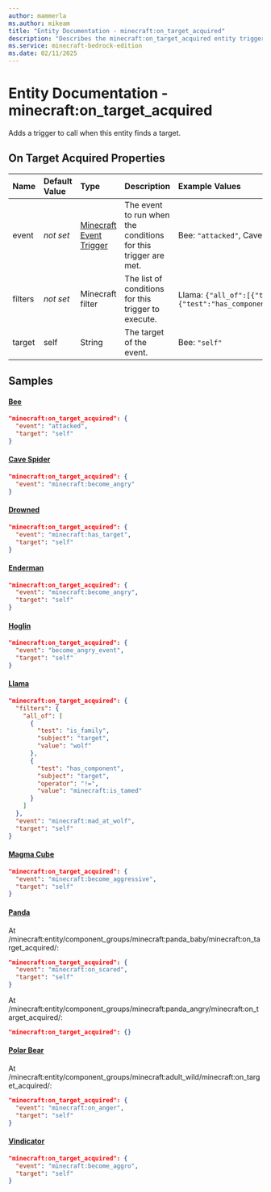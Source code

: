 ```yaml
---
author: mammerla
ms.author: mikeam
title: "Entity Documentation - minecraft:on_target_acquired"
description: "Describes the minecraft:on_target_acquired entity trigger"
ms.service: minecraft-bedrock-edition
ms.date: 02/11/2025 
---
```


# Entity Documentation - minecraft:on_target_acquired

Adds a trigger to call when this entity finds a target.


## On Target Acquired Properties

|Name       |Default Value |Type |Description |Example Values |
|:----------|:-------------|:----|:-----------|:------------- |
| event | *not set* | [Minecraft Event Trigger](../Definitions/NestedTables/triggers.md) | The event to run when the conditions for this trigger are met. | Bee: `"attacked"`, Cave Spider: `"minecraft:become_angry"`, Drowned: `"minecraft:has_target"` | 
| filters | *not set* | Minecraft filter | The list of conditions for this trigger to execute. | Llama: `{"all_of":[{"test":"is_family","subject":"target","value":"wolf"},{"test":"has_component","subject":"target","operator":"!=","value":"minecraft:is_tamed"}]}` | 
| target | self | String | The target of the event. | Bee: `"self"` | 

## Samples

#### [Bee](https://github.com/Mojang/bedrock-samples/tree/preview/behavior_pack/entities/bee.json)


```json
"minecraft:on_target_acquired": {
  "event": "attacked",
  "target": "self"
}
```

#### [Cave Spider](https://github.com/Mojang/bedrock-samples/tree/preview/behavior_pack/entities/cave_spider.json)


```json
"minecraft:on_target_acquired": {
  "event": "minecraft:become_angry"
}
```

#### [Drowned](https://github.com/Mojang/bedrock-samples/tree/preview/behavior_pack/entities/drowned.json)


```json
"minecraft:on_target_acquired": {
  "event": "minecraft:has_target",
  "target": "self"
}
```

#### [Enderman](https://github.com/Mojang/bedrock-samples/tree/preview/behavior_pack/entities/enderman.json)


```json
"minecraft:on_target_acquired": {
  "event": "minecraft:become_angry",
  "target": "self"
}
```

#### [Hoglin](https://github.com/Mojang/bedrock-samples/tree/preview/behavior_pack/entities/hoglin.json)


```json
"minecraft:on_target_acquired": {
  "event": "become_angry_event",
  "target": "self"
}
```

#### [Llama](https://github.com/Mojang/bedrock-samples/tree/preview/behavior_pack/entities/llama.json)


```json
"minecraft:on_target_acquired": {
  "filters": {
    "all_of": [
      {
        "test": "is_family",
        "subject": "target",
        "value": "wolf"
      },
      {
        "test": "has_component",
        "subject": "target",
        "operator": "!=",
        "value": "minecraft:is_tamed"
      }
    ]
  },
  "event": "minecraft:mad_at_wolf",
  "target": "self"
}
```

#### [Magma Cube](https://github.com/Mojang/bedrock-samples/tree/preview/behavior_pack/entities/magma_cube.json)


```json
"minecraft:on_target_acquired": {
  "event": "minecraft:become_aggressive",
  "target": "self"
}
```

#### [Panda](https://github.com/Mojang/bedrock-samples/tree/preview/behavior_pack/entities/panda.json)

At /minecraft:entity/component_groups/minecraft:panda_baby/minecraft:on_target_acquired/: 

```json
"minecraft:on_target_acquired": {
  "event": "minecraft:on_scared",
  "target": "self"
}
```

At /minecraft:entity/component_groups/minecraft:panda_angry/minecraft:on_target_acquired/: 

```json
"minecraft:on_target_acquired": {}
```

#### [Polar Bear](https://github.com/Mojang/bedrock-samples/tree/preview/behavior_pack/entities/polar_bear.json)

At /minecraft:entity/component_groups/minecraft:adult_wild/minecraft:on_target_acquired/: 

```json
"minecraft:on_target_acquired": {
  "event": "minecraft:on_anger",
  "target": "self"
}
```

#### [Vindicator](https://github.com/Mojang/bedrock-samples/tree/preview/behavior_pack/entities/vindicator.json)


```json
"minecraft:on_target_acquired": {
  "event": "minecraft:become_aggro",
  "target": "self"
}
```
